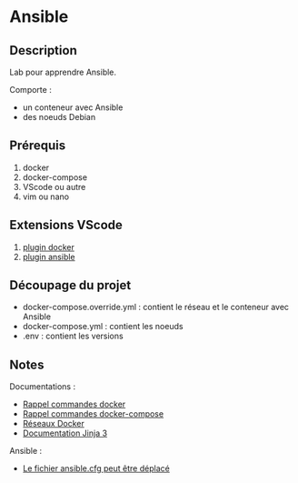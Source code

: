 # **Ansible**

## **Description**

Lab pour apprendre Ansible.

Comporte :

- un conteneur avec Ansible
- des noeuds Debian

## **Prérequis**

1. docker
2. docker-compose
3. VScode ou autre
4. vim ou nano

## **Extensions VScode**

1. [plugin docker](https://marketplace.visualstudio.com/items?itemName=ms-azuretools.vscode-docker)
2. [plugin ansible](https://marketplace.visualstudio.com/items?itemName=redhat.ansible)

## **Découpage du projet**

- docker-compose.override.yml : contient le réseau et le conteneur avec Ansible
- docker-compose.yml : contient les noeuds
- .env : contient les versions

## **Notes**

Documentations :

- [Rappel commandes docker](https://dockerlabs.collabnix.com/docker/cheatsheet/)
- [Rappel commandes docker-compose](https://devhints.io/docker-compose)
- [Réseaux Docker](https://blog.alphorm.com/reseau-docker-partie-1-bridge/)
- [Documentation Jinja 3](https://jinja.palletsprojects.com/en/3.0.x/)

Ansible :

- [Le fichier ansible.cfg peut être déplacé](https://stackoverflow.com/a/35969858/8502023)
